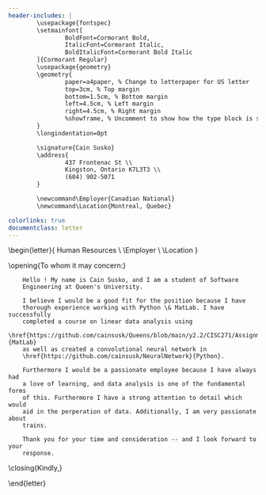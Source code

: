 ```yaml
---
header-includes: |
        \usepackage{fontspec}
        \setmainfont[
                BoldFont=Cormorant Bold,
                ItalicFont=Cormorant Italic,
                BoldItalicFont=Cormorant Bold Italic
        ]{Cormorant Regular}
        \usepackage{geometry}
        \geometry{
                paper=a4paper, % Change to letterpaper for US letter
                top=3cm, % Top margin
                bottom=1.5cm, % Bottom margin
                left=4.5cm, % Left margin
                right=4.5cm, % Right margin
                %showframe, % Uncomment to show how the type block is set on the page
        }
        \longindentation=0pt 

        \signature{Cain Susko} 
        \address{
                437 Frontenac St \\ 
                Kingston, Ontario K7L3T3 \\ 
                (604) 902-5071
        } 

        \newcommand\Employer{Canadian National}
        \newcommand\Location{Montreal, Quebec}

colorlinks: true
documentclass: letter
---
```


\begin{letter}{
        Human Resources \\ 
        \Employer \\ 
        \Location
}

\opening{To whom it may concern:}

        Hello ! My name is Cain Susko, and I am a student of Software
        Engineering at Queen's University. 

        I believe I would be a good fit for the position because I have
        thorough experience working with Python \& MatLab. I have successfully
        completed a course on linear data analysis using 
        \href{https://github.com/cainsusk/Queens/blob/main/y2.2/CISC271/Assignments/A1/CISC271A1.pdf}{MatLab} 
        as well as created a convolutional neural network in 
        \href{https://github.com/cainsusk/NeuralNetwork}{Python}.

        Furthermore I would be a passionate employee because I have always had
        a love of learning, and data analysis is one of the fundamental forms
        of this. Furthermore I have a strong attention to detail which would
        aid in the perperation of data. Additionally, I am very passionate about
        trains.

        Thank you for your time and consideration -- and I look forward to your
        response.

\closing{Kindly,}

\end{letter}



